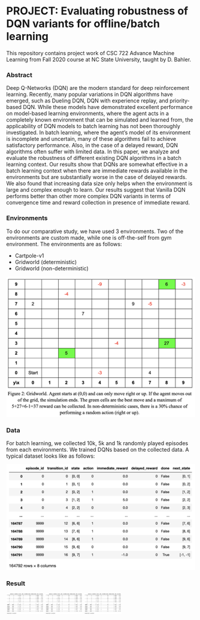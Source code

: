 # PROJECT: Evaluating robustness of DQN variants for offline/batch learning

This repository contains project work of CSC 722 Advance Machine Learning from Fall 2020 course at NC State University, taught by D. Bahler. 

### Abstract
Deep Q-Networks (DQN) are the modern standard for deep reinforcement learning. Recently, many popular variations in DQN algorithms have emerged, 
such as Dueling DQN, DQN with experience replay, and priority-based DQN. While these models have demonstrated excellent performance on model-based learning 
environments, where the agent acts in a completely known environment that can be simulated and learned from, the applicability of DQN models to batch learning 
has not been thoroughly investigated. In batch learning, where the agent’s model of its environment is incomplete and uncertain, many of these algorithms fail 
to achieve satisfactory performance. Also, in the case of a delayed reward, DQN algorithms often suffer with limited data. In this paper, we analyze and 
evaluate the robustness of different existing DQN algorithms in a batch learning context. Our results show that DQNs are somewhat effective in a batch learning 
context when there are immediate rewards available in the environments but are substantially worse in the case of delayed rewards. We also found that increasing 
data size only helps when the environment is large and complex enough to learn. Our results suggest that Vanilla DQN performs better than other more complex 
DQN variants in terms of convergence time and reward collection in presence of immediate reward.

### Environments
To do our comparative study, we have used 3 environments. Two of the environments are custom made, while one is off-the-self from gym environment. The environments are as follows: 
- Cartpole-v1
- Gridworld (deterministic)
- Gridworld (non-deterministic)

<img src="/images/gridworld.png" width="600">


### Data
For batch learning, we collected 10k, 5k and 1k randomly played episodes from each environments. We trained DQNs based on the collected data.
A typical dataset looks like as follows:

<img src="/images/dataset.png" width="600">

### Result
<p float="left">
  <img src="/images/dataset.png" width="100" />
  <img src="/images/dataset.png" width="100" /> 
  <img src="/images/dataset.png" width="100" />
</p>
